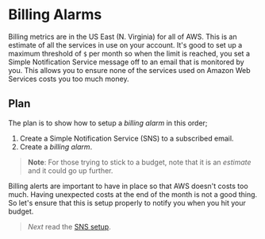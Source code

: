 # Billing Alarms

Billing metrics are in the US East (N. Virginia) for all of AWS. This is an estimate of all the services in use on your account. It's good to set up a maximum threshold of `$` per month so when the limit is reached, you set a Simple Notification Service message off to an email that is monitored by you. This allows you to ensure none of the services used on Amazon Web Services costs you too much money. 

## Plan

The plan is to show how to setup a *billing alarm* in this order;

1. Create a Simple Notification Service (SNS) to a subscribed email.
2. Create a *billing alarm*.

> **Note**: For those trying to stick to a budget, note that it is an *estimate* and it could go up further.

Billing alerts are important to have in place so that AWS doesn't costs too much. Having unexpected costs at the end of the month is not a good thing. So let's ensure that this is setup properly to notify you when you hit your budget.

> *Next* read the [SNS setup](./sns-setup.md).
